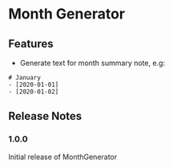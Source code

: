 # Month Generator

## Features

- Generate text for month summary note, e.g:

```
# January
- [2020-01-01]
- [2020-01-02]
```

## Release Notes

### 1.0.0

Initial release of MonthGenerator
